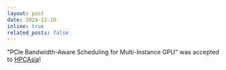 ```yaml
---
layout: post
date: 2024-12-10
inline: true
related_posts: false
---
```


"PCIe Bandwidth-Aware Scheduling for Multi-Instance GPU" was accepted to [HPCAsia](https://event1.nchc.org.tw/hpcasia2025/)!
